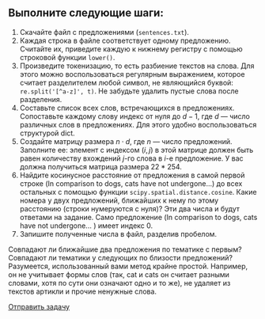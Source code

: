## Выполните следующие шаги:

1. Скачайте файл с предложениями (`sentences.txt`).
2. Каждая строка в файле соответствует одному предложению. Считайте их, приведите каждую к нижнему регистру с помощью строковой функции `lower()`.
3. Произведите токенизацию, то есть разбиение текстов на слова. Для этого можно воспользоваться регулярным выражением, которое считает разделителем любой символ, не являющийся буквой: `re.split('[^a-z]', t)`. Не забудьте удалить пустые слова после разделения.
4. Составьте список всех слов, встречающихся в предложениях. Сопоставьте каждому слову индекс от нуля до $`d - 1`$, где $`d`$ — число различных слов в предложениях. Для этого удобно воспользоваться структурой dict.
5. Создайте матрицу размера $`n \cdot d`$, где $`n`$ — число предложений. Заполните ее: элемент с индексом $`(i, j)`$ в этой матрице должен быть равен количеству вхождений $`j`$-го слова в $`i`$-е предложение. У вас должна получиться матрица размера $`22 * 254`$.
6. Найдите косинусное расстояние от предложения в самой первой строке (In comparison to dogs, cats have not undergone...) до всех остальных с помощью функции `scipy.spatial.distance.cosine`. Какие номера у двух предложений, ближайших к нему по этому расстоянию (строки нумеруются с нуля)? Эти два числа и будут ответами на задание. Само предложение (In comparison to dogs, cats have not undergone... ) имеет индекс 0.
7. Запишите полученные числа в файл, разделив пробелом.

Совпадают ли ближайшие два предложения по тематике с первым? Совпадают ли тематики у следующих по близости предложений?
Разумеется, использованный вами метод крайне простой. Например, он не учитывает формы слов (так, cat и cats он считает разными словами, хотя по сути они означают одно и то же), не удаляет из текстов артикли и прочие ненужные слова.

[Отправить задачу](https://goo.gl/forms/ZQdC9U6GwbzzIlej2)